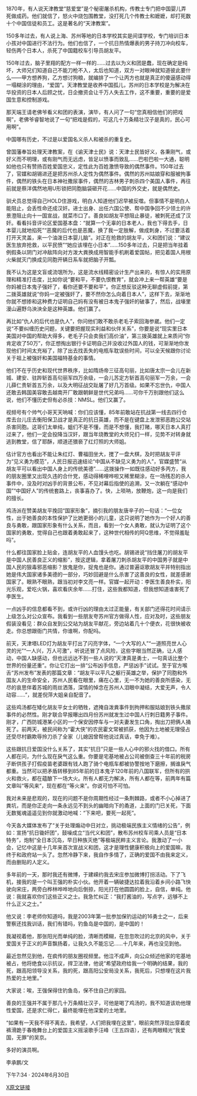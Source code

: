 1870年，有人说天津教堂“慈爱堂”是个秘密屠杀机构，传教士专门把中国婴儿弄死做成药。他们就信了，怒火中烧包围教堂，没打死几个传教士和嬷嬷，却打死数十个中国信徒和员工。这是著名的“天津教案”。

150多年过去，有人说上海、苏州等地的日本学校其实是间谍学校，专门培训日本小孩对中国进行不法行为。他们也信了，一个抗日热情爆表的男子持刀冲向校车，轻伤两个日本人，杀死了中国籍校车引导员胡友平。

150年过去，脑子里翔的配方一样一样的……过去以为义和团是蠢，现在确定是纯坏，大师兄们知道自己不能刀枪不入，太后也知道，双方一对眼神就知道彼此要什么——甲方想养狗，乙方想讨狗粮，就编排了一个让丙方也就是真正的傻逼感动得一塌糊涂的理由，“爱国”。天津教堂是收养中国孤儿，苏州的日本学校是为解决在华投资的日本人后顾之忧，日企撤资会让千万人失去工作，这不重要，重要的是爱国生意和控制游戏。

那天端王请老佛爷看义和团的表演，演毕，有人问了一句“您真相信他们的把戏啊”，老佛爷睿智地说了一句“把戏是假的，可这几十万条精壮汉子是真的，民心可用啊”。

中国哪有历史，不过是以爱国名义杀人和被杀的重复史。

曾国藩奉旨处理天津教案，在《谕天津士民》说：天津士民皆好义，各秉刚气，或好义而不明理，或有刚气而无远虑，皆足以愤事而致乱……巴啦巴啦一大通，聪明如他也只有赞扬百姓爱国忠义，定性此为百姓激愤导致的偶然事件。150年过去了，官媒和胡锡进还是把苏州杀人定性为偶然事件。偶然的苏州姑娘穿和服被拘事件，偶然的铁头在日本神社撒尿事件，偶然的吉林男子刺杀四个美国人事件，再往前就是蔡洋偶然地用U形锁把同胞脑袋砸开花……中国的外交史，就是偶然史。

驯犬员总觉得自己HOLD住游戏，明白人知道他们迟早被反噬。但事情不是明白人能阻止，会丢性命还成汉奸。进士出身、出任六国公使、帮中国争回不少领土的许景澄阻止向十一国宣战，就菜市口了。善良如胡友平想阻止暴徒，被刺死还成了汉奸。看看抖音评论区爱国基本盘：“就算一个无辜的日本老人，我也下得去手，日本婴儿就地掐死”“恶魔的后代也是恶魔，换了我一定肢解，做成刺身，不过要活着打开天灵盖，来一个油泼日本婴儿脑”。对正在抢救的胡友平，义和团们说：“建议医生放弃抢救，以平民愤”“她应该埋在小日本”……150多年过去，只是把当年挂着例假条以阴门对冲敌阵向对方泼大粪换成用智能手机刷着爱国帖，把见着国人用根火柴就灭门换成见同胞开辆日系车就把脑子开瓢。

我不认为这是文盲或流氓所为，这是流水线精密设计生产出来的，有惊人的实用原理和精准打击度，比如你说“要和平，不要仇恨教育”，就会冲上来一帮英雄“要是你妈被日本鬼子强奸了，看你还要不要和平”。你正想反驳这种无聊虚假前提，第二拨英雄就说“你妈一定被强奸了，要不然你怎么向着日本人”，这样下去，渐渐地你就不想掺和这种费力证明自己妈有没有被日本鬼子强奸的破事了，然后，战壕里漫山遍野乌泱泱全是这种英雄。他们赢了。

再比如“仇人的后代也是仇人”，你问他们敢不敢杀老毛子索回海参崴。他们一定说“不要纠缠历史问题，关键要把握现实利益和伙伴关系”，你要是说“现实里日本美国对中国的帮助大得多，老毛子只会卖我们高价油”，第三拨英雄就上来质问“你肯定收了50万”，你正想掏出银行卡证明自己并没收过外国人的钱，可渐渐地你发现他们时间太充裕了，除了出去找丢失的电瓶车耽误些时间，可以全天候跟你讨论关于祖上被强奸和美国福特基金的事情。

他们不在乎历史和现代世界秩序，比如隋炀帝三征高句丽，比如唐太宗一会儿在新城、建安、驻跸斩首高句丽军四万余级，一会儿苏定方斩首高句丽军一万余，一会儿薛仁贵斩首五万余，以及大明征战交趾屠了好几万首级。如果不忘世仇，中国人还敢去韩国美容敢去越南开厂敢跟朝鲜是世代兄弟吗……可你千万别跟他们这么说，他们不懂历史但有必杀技：NMSL。他们又赢了。

视频号有个帅气小哥天天呐喊：你们应该懂，85年前敢站在抗战第一线去四行仓库去台儿庄去衡阳保卫战才是真正的抗日英雄，而不是在键盘上发泄邪恶跑公交站杀害同胞。这哥们太单纯，蛆们不是不懂，而是不想懂，我打赌，哪天日本人真打过来了，他们一定会投降当汉奸，跟当年烧教堂的大师兄们一样，见势不对转身就逃到教堂，信了耶酥，顺道还猥亵了红灯照的大师姐。

估计官方也看出不能让朱红灯、曹福田坐大，搅了一盘大棋，及时把胡友平评为“见义勇为模范”，人民日报迅速结论“中国从不缺见义勇为的人”，官媒盛赞“从胡友平可以看出中国人身上的传统美德”……这拨操作一如既往感动好多丙方，我的朋友圈里又出现久违的合什党，感动得稀哩哗啦又稀里糊涂，在一场残忍的杀人事件中，没及时对凶手的背景公布，不见对幕后指使的追溯，又一次躺在“感动中国”“中国好人”的传统套路上，丧事喜办了。快，上唢呐，放鞭炮，这一向是我们的擅长。

鸡汤派在赞美胡友平挽回“国家形象”，摘引我的朋友唐辛子的一句话：“一位女性，出于她善良的本性保护了比她更弱小的儿童，这只说明了她作为一个好人的善良与勇敢，跟国家形象有什么关系，而且，看到一个女人勇敢，就认为证明了这个国家的勇敢，觉得自己也跟着勇敢起来了，这种世代相传的阿Q思维，不觉得羞耻吗”。

什么都往国家脸上贴金，连胡友平的人血馒头也吃。胡锡进说“挡住屠刀的胡友平是中国人民善良正义的缩影”，按这逻辑，拿着屠刀刺杀胡友平的中国男子就是中国人民的狠毒邪恶缩影？放鬼是你，捉鬼也是你。通过普遍讴歌胡友平并特别指出她是伟大国家诸多美德的一部分，巧妙回避是什么杀害了这善良的女性，就差感谢国家了。眼熟不眼熟，跟当初对李文亮一样。官媒一起开动：李医生善良朴实，阳光乐观，爱吃火锅，喜欢看庆余年……打住，这些我都知道，但我想知道谁害死了李医生。

一点凶手的信息都看不到，或许行凶的理由太过正能量，有关部门还得花时间请示上级怎么对公众宣布。我看到一些朋友夸苏州官方做得人性，应对及时，这些朋友假装没看见：群众自发到公交站为胡友平献花，旁边站着几十个便衣，花很快被收走。你总想跟衙门共情，你谁啊，你配吗。

前天，天津塔LED灯为胡友平打出了闪亮字体，“一个大写的人”“一道照亮世人心灵的光”“一人兴，万人可激”，听说还冒了点风险，这些字眼当然正确，让人感动，中国人缺感动，但也远远达不到一些人说的“天津真是勇士，一句真话比整个世界的份量还重”。你让它打出一排“公布凶手信息，严惩凶手”试试。至于官方喉舌“苏州发布”发表的那篇文章：“胡友平以平凡之躯行英雄之举，保护了同胞和外国友人的生命安全，苏州人民看在眼里，痛在心里，无一不为她的善良所感染，无尽的哀思伴着苏城的雨丝洒落，深情的悼念在苏州人泪眼中凝结，大爱无声，令人动容……”，就差倪萍大姐亲自配音了。

这些鸡汤都在矮化胡友平女士的牺牲，遮掩自泼粪事件到拘押和服姑娘到铁头撒尿事件的必然性。刚才联合早报曝出四月份苏州就发生过中国人行刺日籍男子事件。刚才，广西防城港某小区的一个保安因停车与一对夫妻发生口角，掏出刀把俩人捅死了。前两天，被民间称为“霍大侠”的农民霍文常被抓获，他因为土地被无理侵占还受尽村霸欺辱拎刀杀了全家（儿媳因曾帮他说过真话，幸免于难）。

这些跟抗日爱国没什么关系了，其实“抗日”只是一些人心中的邪火找的借口。所有人都在问，为什么现在戾气这么重。你要是宅基地被占公司被倒查三十年前的税房子断供孩子打假疫苗老婆跟有钱人跑了骑个电瓶车都被协警按地下磨擦，搁谁戾气都重。当然可以把矛盾转移到85年前的日本鬼子120年前的八国联军，但所有的拱火和救火，都在蕴酿下一场大火。所有人都无力解决，所有人都在等，前两年有篇文章叫“等风来”，现在都在“等火来”。你说可怕不可怕。

我对未来是悲观的，现在的问题不是你周期性经过一条荆棘路，或者不小心掉进了粪坑，而是你正走向一条永远见不到头的幽暗向下的甬道，上面的门已关死，下面无数冤魂遥遥见到你就激动地喊：“下来吧，要死一起死”。

今天各大媒体发布了“关于处理煽动中日对立，挑动极端民族主义情绪的公告”，例如：宣扬“抗日锄奸团”，鼓噪成立“当代义和团”，散布苏州校车司乘人员是“日本特务”，炮制“全日本沉岛，早日种族灭绝”等极端民粹主义言论。我激动了一小会，记忆中这是十几年来首次宣战义和团，这才是理性健康积极向上的爱国嘛，我终于和政府站一头了。忽然冷静下来，我自作多情了，正确的爱国不由我来定义，而由删贴的人定义。

多年前的一天，那时我还有微博，于建嵘约我去宋庄参加微博打拐活动。下了飞机，接我的是一个叫王强的朴实小伙。他开着一辆破捷达拉着我沿着乡间小路飞快驶向宋庄，两旁白桦林哗哗地向后倒掠，阳光打在他圆圆的脸上，自信，单纯。他说：我就喜欢你们这些正义之士。我急忙纠正：“我打酱油的，写点字，远够不上什么正义之士。”

他又说：李老师你知道吗，我是2003年第一批参加保钓运动的16勇士之一，后来警察还找我训话，我们有错吗，钓鱼岛是中国的，是中国的！

我凝视着他，那张阳光而单纯的脸，清晰而模糊，在忽忽吹过的北京的风中，关于爱国关于正义的声音飘扬着，让我久久不能忘记……十几年来，再也没见到他。

最近忽然见到他，在疯传的朋友圈视频里。他泣不成声，向公众倾述他家的宅基地被占，他将绝食以示抗议，捍卫法律，他说“希望政府给我一个明确的结果，我的死，跟高阳领导没关系，我的死，跟高阳公安局没关系，我死后，只想埋在这片我热爱的土地里。”

大家说：唉，王强保得住钓鱼岛，保不住自己的家园。

善良的王强并不属于那几十万条精壮汉子，可他是喝了鸡汤的，我不知道该劝他理性爱国，还是求仁得仁，最终能埋在他深爱的土地里。

“如果有一天我不得不离去，我希望，人们把我埋在这里”，眼前突然浮现出穿着皮裤滑跪于春晚舞台上的爱国主义摇滚歌手汪峰（王五四语），还有两眼精光“我爱国，无罪”的吴京。

多好的演员啊。

李承鹏/文

下午7:34 · 2024年6月30日


[X原文链接](https://x.com/dayangelcp/status/1807377174971990266)